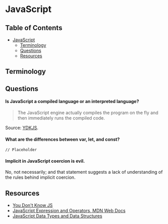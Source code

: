 # JavaScript

## Table of Contents

* [JavaScript](#javascript)
  * [Terminology](#terminology)
  * [Questions](#questions)
  * [Resources](#resources)

## Terminology

## Questions

#### Is JavaScript a compiled language or an interpreted language?

> The JavaScript engine actually compiles the program on the fly and then immediately runs the compiled code.

Source: [YDKJS](https://github.com/getify/You-Dont-Know-JS/blob/master/up%20%26%20going/ch1.md).

#### What are the differences between var, let, and const?

`// Placeholder`

#### Implicit in JavaScript coercion is evil.

No, not necessarily; and that statement suggests a lack of understanding of the rules behind implicit coercion.

## Resources

* [You Don't Know JS](https://github.com/getify/You-Dont-Know-JS)
* [JavaScript Expression and Operators, MDN Web Docs](https://developer.mozilla.org/en-US/docs/Web/JavaScript/Guide/Expressions_and_Operators)
* [JavaScript Data Types and Data Structures](https://developer.mozilla.org/en-US/docs/Web/JavaScript/Data_structures)
